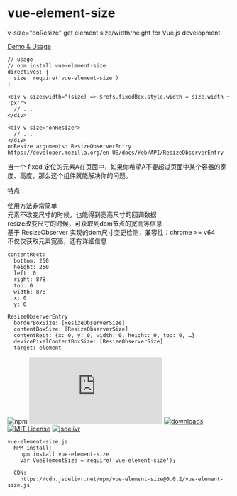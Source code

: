 # vue-element-size

v-size="onResize" get element size/width/height for Vue.js development.

[Demo & Usage](https://en777.github.io/vue-element-size/example/)

```
// usage
// npm install vue-element-size
directives: {
  size: require('vue-element-size')
}

<div v-size:width="(size) => $refs.fixedBox.style.width = size.width + 'px'">
  // ...
</div>

<div v-size="onResize">
  // ...
</div>
onResize arguments: ResizeObserverEntry https://developer.mozilla.org/en-US/docs/Web/API/ResizeObserverEntry

```

当一个 fixed 定位的元素A在页面中，如果你希望A不要超过页面中某个容器的宽度、高度，那么这个组件就能解决你的问题。

特点：

使用方法非常简单  
元素不改变尺寸的时候，也能得到宽高尺寸的回调数据  
resize改变尺寸的时候，可获取到dom节点的宽高等信息  
基于 ResizeObserver 实现的dom尺寸变更检测，兼容性：chrome >= v64  
不仅仅获取元素宽高，还有详细信息  
```
contentRect:
  bottom: 250
  height: 250
  left: 0
  right: 878
  top: 0
  width: 878
  x: 0
  y: 0

ResizeObserverEntry
  borderBoxSize: [ResizeObserverSize]
  contentBoxSize: [ResizeObserverSize]
  contentRect: {x: 0, y: 0, width: 0, height: 0, top: 0, …}
  devicePixelContentBoxSize: [ResizeObserverSize]
  target: element
```

![npm](https://img.shields.io/npm/v/vue-element-size)
[![gzip size](http://img.badgesize.io/https://unpkg.com/vue-element-size/vvue-element-size.js?compression=gzip&label=gzip%20size&style=flat-square)](https://unpkg.com/vue-element-size/vvue-element-size.js)
[![downloads](https://img.shields.io/npm/dm/vue-element-size.svg?style=flat-square)](https://www.npmtrends.com/vue-element-size)
[![MIT License](https://img.shields.io/npm/l/vue-element-size.svg?style=flat-square)](https://github.com/fisker/vue-element-size/blob/master/license)
[![jsdelivr](https://data.jsdelivr.com/v1/package/npm/vue-element-size/badge)](https://www.jsdelivr.com/package/npm/vue-element-size)

```
vue-element-size.js
  NPM install:
    npm install vue-element-size
    var VueElementSize = require('vue-element-size');

  CDN:
    https://cdn.jsdelivr.net/npm/vue-element-size@0.0.2/vue-element-size.js
```

